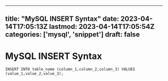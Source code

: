 
---
title: "MySQL INSERT Syntax"
date: 2023-04-14T17:05:13Z
lastmod: 2023-04-14T17:05:54Z
categories: ['mysql', 'snippet']
draft: false
---


# MySQL INSERT Syntax
```
INSERT INTO table_name (column_1,column_2,column_3) VALUES (value_1,value_2,value_3);
```
<!-- #mysql #snippet #public -->

<!-- {BearID:01C2E95E-B3A3-4541-A701-8896B6D0957C-2944-00000A1F893D50D9} -->
